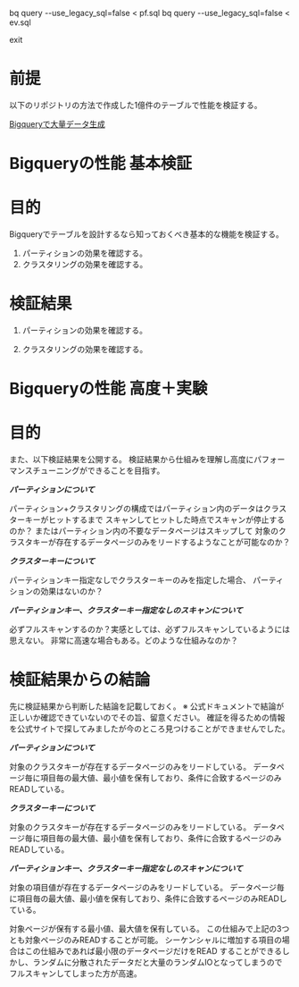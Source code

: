 
bq query --use_legacy_sql=false <  pf.sql
bq query --use_legacy_sql=false <  ev.sql

exit 

# 前提
以下のリポジトリの方法で作成した1億件のテーブルで性能を検証する。

[Bigqueryで大量データ生成](https://github.com/data2coordi/pub_bigquery_generate_data)


# Bigqueryの性能 基本検証
# 目的
Bigqueryでテーブルを設計するなら知っておくべき基本的な機能を検証する。
1. パーティションの効果を確認する。
2. クラスタリングの効果を確認する。

# 検証結果

1. パーティションの効果を確認する。


2. クラスタリングの効果を確認する。





# Bigqueryの性能 高度＋実験
# 目的


また、以下検証結果を公開する。
検証結果から仕組みを理解し高度にパフォーマンスチューニングができることを目指す。

***パーティションについて***

パーティション+クラスタリングの構成ではパーティション内のデータはクラスターキーがヒットするまで
スキャンしてヒットした時点でスキャンが停止するのか？
またはパーティション内の不要なデータページはスキップして
対象のクラスタキーが存在するデータページのみをリードするようなことが可能なのか？


***クラスターキーについて***

パーティションキー指定なしでクラスターキーのみを指定した場合、
パーティションの効果はないのか？


***パーティションキー、クラスターキー指定なしのスキャンについて***

必ずフルスキャンするのか？実感としては、必ずフルスキャンしているようには思えない。
非常に高速な場合もある。どのような仕組みなのか？


# 検証結果からの結論
先に検証結果から判断した結論を記載しておく。
※ 公式ドキュメントで結論が正しいか確認できていないのでその旨、留意ください。
確証を得るための情報を公式サイトで探してみましたが今のところ見つけることができませんでした。


***パーティションについて***

対象のクラスタキーが存在するデータページのみをリードしている。
データページ毎に項目毎の最大値、最小値を保有しており、条件に合致するページのみREADしている。


***クラスターキーについて***

対象のクラスタキーが存在するデータページのみをリードしている。
データページ毎に項目毎の最大値、最小値を保有しており、条件に合致するページのみREADしている。


***パーティションキー、クラスターキー指定なしのスキャンについて***

対象の項目値が存在するデータページのみをリードしている。
データページ毎に項目毎の最大値、最小値を保有しており、条件に合致するページのみREADしている。


対象ページが保有する最小値、最大値を保有している。
この仕組みで上記の3つとも対象ページのみREADすることが可能。
シーケンシャルに増加する項目の場合はこの仕組みであれば最小限のデータページだけをREAD
することができるしかし、ランダムに分散されたデータだと大量のランダムIOとなってしまうので
フルスキャンしてしまった方が高速。






